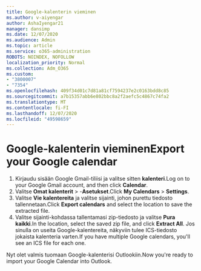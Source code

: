 ```yaml
---
title: Google-kalenterin vieminen
ms.author: v-aiyengar
author: AshaIyengar21
manager: dansimp
ms.date: 12/07/2020
ms.audience: Admin
ms.topic: article
ms.service: o365-administration
ROBOTS: NOINDEX, NOFOLLOW
localization_priority: Normal
ms.collection: Adm_O365
ms.custom:
- "3800007"
- "7354"
ms.openlocfilehash: 409f34d01c7d81a81cf7594237e2c0163bdd8c85
ms.sourcegitcommit: a7b15357abb6e802bbc8a2f2aefc5c4867c74fa2
ms.translationtype: MT
ms.contentlocale: fi-FI
ms.lasthandoff: 12/07/2020
ms.locfileid: "49598659"
---
```

# <a name="export-your-google-calendar"></a><span data-ttu-id="f1927-102">Google-kalenterin vieminen</span><span class="sxs-lookup"><span data-stu-id="f1927-102">Export your Google calendar</span></span>

1. <span data-ttu-id="f1927-103">Kirjaudu sisään Google Gmail-tiliisi ja valitse sitten **kalenteri**.</span><span class="sxs-lookup"><span data-stu-id="f1927-103">Log on to your Google Gmail account, and then click **Calendar**.</span></span>
1. <span data-ttu-id="f1927-104">Valitse **Omat kalenterit**  >  -**Asetukset**.</span><span class="sxs-lookup"><span data-stu-id="f1927-104">Click **My Calendars** > **Settings**.</span></span>
1. <span data-ttu-id="f1927-105">Valitse **Vie kalentereita** ja valitse sijainti, johon purettu tiedosto tallennetaan.</span><span class="sxs-lookup"><span data-stu-id="f1927-105">Click **Export calendars** and select the location to save the extracted file.</span></span>
1. <span data-ttu-id="f1927-106">Valitse sijainti-kohdassa tallentamasi zip-tiedosto ja valitse **Pura kaikki**.</span><span class="sxs-lookup"><span data-stu-id="f1927-106">In the location, select the saved zip file, and click **Extract All**.</span></span>
   <span data-ttu-id="f1927-107">Jos sinulla on useita Google-kalentereita, näkyviin tulee ICS-tiedosto jokaista kalenteria varten.</span><span class="sxs-lookup"><span data-stu-id="f1927-107">If you have multiple Google calendars, you'll see an ICS file for each one.</span></span>

<span data-ttu-id="f1927-108">Nyt olet valmis tuomaan Google-kalenterisi Outlookiin.</span><span class="sxs-lookup"><span data-stu-id="f1927-108">Now you're ready to import your Google Calendar into Outlook.</span></span>